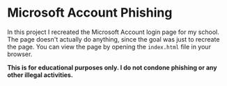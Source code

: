# Microsoft Account Phishing

In this project I recreated the Microsoft Account login page for my school. The page doesn't actually do anything, since the goal was just to recreate the page. You can view the page by opening the `index.html` file in your browser.

**This is for educational purposes only. I do not condone phishing or any other illegal activities.**
